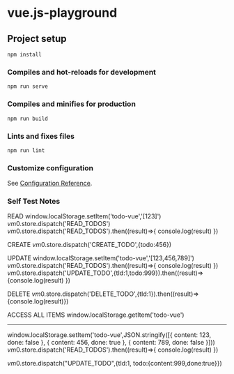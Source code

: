 # vue.js-playground

## Project setup

```
npm install
```

### Compiles and hot-reloads for development

```
npm run serve
```

### Compiles and minifies for production

```
npm run build
```

### Lints and fixes files

```
npm run lint
```

### Customize configuration

See [Configuration Reference](https://cli.vuejs.org/config/).

### Self Test Notes

READ
window.localStorage.setItem('todo-vue','[123]')
$vm0.$store.dispatch('READ_TODOS')
$vm0.$store.dispatch('READ_TODOS').then((result)=>{ console.log(result) })

CREATE
$vm0.$store.dispatch('CREATE_TODO',{todo:456})

UPDATE
window.localStorage.setItem('todo-vue','[123,456,789]')
$vm0.$store.dispatch('READ_TODOS').then((result)=>{ console.log(result) })
$vm0.$store.dispatch('UPDATE_TODO',{tId:1,todo:999}).then((result)=>{console.log(result) })

DELETE
$vm0.$store.dispatch('DELETE_TODO',{tId:1}).then((result)=>{console.log(result)})

ACCESS ALL ITEMS
window.localStorage.getItem('todo-vue')

---

window.localStorage.setItem('todo-vue',JSON.stringify([{ content: 123, done: false }, { content: 456, done: true }, { content: 789, done: false }]))
$vm0.$store.dispatch('READ_TODOS').then((result)=>{ console.log(result) })

$vm0.$store.dispatch("UPDATE_TODO",{tId:1, todo:{content:999,done:true}})
